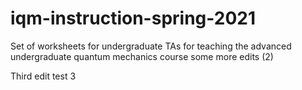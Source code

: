 # iqm-instruction-spring-2021

Set of worksheets for undergraduate TAs for teaching the advanced undergraduate quantum mechanics course
 some more edits (2)

 Third edit test 3